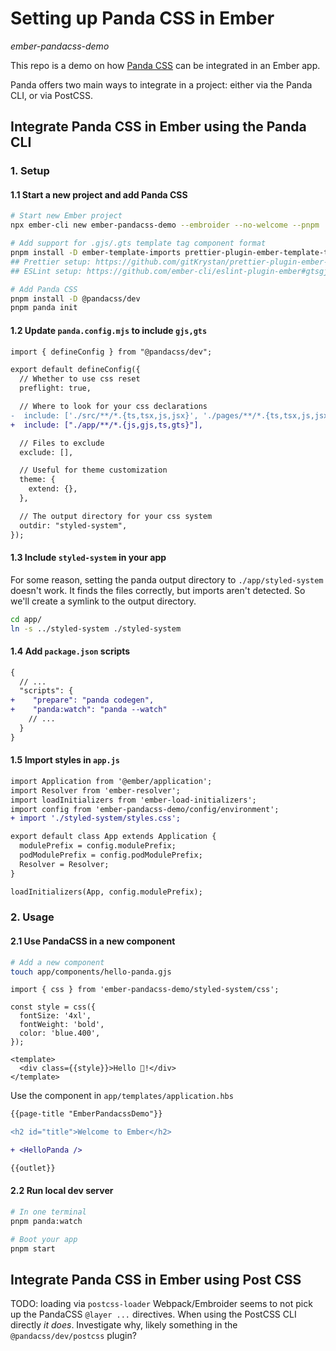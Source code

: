 # Setting up Panda CSS in Ember

*ember-pandacss-demo*

This repo is a demo on how [Panda CSS](https://panda-css.com/) can be integrated in an Ember app.

Panda offers two main ways to integrate in a project: either via the Panda CLI, or via PostCSS.

## Integrate Panda CSS in Ember using the Panda CLI

### 1. Setup

#### 1.1 Start a new project and add Panda CSS

```sh
# Start new Ember project
npx ember-cli new ember-pandacss-demo --embroider --no-welcome --pnpm

# Add support for .gjs/.gts template tag component format
pnpm install -D ember-template-imports prettier-plugin-ember-template-tag
## Prettier setup: https://github.com/gitKrystan/prettier-plugin-ember-template-tag
## ESLint setup: https://github.com/ember-cli/eslint-plugin-ember#gtsgjs

# Add Panda CSS
pnpm install -D @pandacss/dev
pnpm panda init
```

#### 1.2 Update `panda.config.mjs` to include `gjs,gts`

```diff
import { defineConfig } from "@pandacss/dev";

export default defineConfig({
  // Whether to use css reset
  preflight: true,

  // Where to look for your css declarations
-  include: ['./src/**/*.{ts,tsx,js,jsx}', './pages/**/*.{ts,tsx,js,jsx}'],
+  include: ["./app/**/*.{js,gjs,ts,gts}"],

  // Files to exclude
  exclude: [],

  // Useful for theme customization
  theme: {
    extend: {},
  },

  // The output directory for your css system
  outdir: "styled-system",
});
```

#### 1.3 Include `styled-system` in your app

For some reason, setting the panda output directory to `./app/styled-system` doesn't work. It finds the files correctly, but imports aren't detected. So we'll create a symlink to the output directory.

```sh
cd app/
ln -s ../styled-system ./styled-system
```

#### 1.4 Add `package.json` scripts

```diff
{
  // ...
  "scripts": {
+    "prepare": "panda codegen",
+    "panda:watch": "panda --watch"
    // ...
  }
}
```

#### 1.5 Import styles in `app.js`

```diff
import Application from '@ember/application';
import Resolver from 'ember-resolver';
import loadInitializers from 'ember-load-initializers';
import config from 'ember-pandacss-demo/config/environment';
+ import './styled-system/styles.css';

export default class App extends Application {
  modulePrefix = config.modulePrefix;
  podModulePrefix = config.podModulePrefix;
  Resolver = Resolver;
}

loadInitializers(App, config.modulePrefix);
```

### 2. Usage

#### 2.1 Use PandaCSS in a new component

```sh
# Add a new component
touch app/components/hello-panda.gjs
```

```gjs
import { css } from 'ember-pandacss-demo/styled-system/css';

const style = css({
  fontSize: '4xl',
  fontWeight: 'bold',
  color: 'blue.400',
});

<template>
  <div class={{style}}>Hello 🐼!</div>
</template>
```

Use the component in `app/templates/application.hbs`

```diff
{{page-title "EmberPandacssDemo"}}

<h2 id="title">Welcome to Ember</h2>

+ <HelloPanda />

{{outlet}}
```

#### 2.2 Run local dev server

```sh
# In one terminal
pnpm panda:watch

# Boot your app
pnpm start
```

## Integrate Panda CSS in Ember using Post CSS

TODO: loading via `postcss-loader` Webpack/Embroider seems to not pick up the PandaCSS `@layer ...` directives. When using the PostCSS CLI directly *it does*. Investigate why, likely something in the `@pandacss/dev/postcss` plugin?
